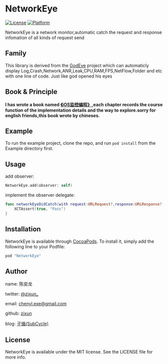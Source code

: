 # NetworkEye

[![License](https://img.shields.io/cocoapods/l/NetworkEye.svg?style=flat)](http://cocoapods.org/pods/NetworkEye)
[![Platform](https://img.shields.io/cocoapods/p/NetworkEye.svg?style=flat)](http://cocoapods.org/pods/NetworkEye)

NetworkEye is a network monitor,automatic catch the request and response infomation of all kinds of request send

## Family
This library is derived from the [GodEye](https://github.com/zixun/GodEye) project which can automaticly display Log,Crash,Network,ANR,Leak,CPU,RAM,FPS,NetFlow,Folder and etc with one line of code. Just like god opened his eyes

## Book & Principle

**I has wrote a book named [《iOS监控编程》](),each chapter records the course function of the implementation details and the way to explore.sorry for english friends,this book wrote by chineses.**

## Example

To run the example project, clone the repo, and run `pod install` from the Example directory first.

## Usage

add observer:

```swift
NetworkEye.add(observer: self)
```
implement the observer delegate:

```swift
func networkEyeDidCatch(with request:URLRequest?,response:URLResponse?,data:Data?) {
    XCTAssert(true, "Pass")
}
```



## Installation

NetworkEye is available through [CocoaPods](http://cocoapods.org). To install
it, simply add the following line to your Podfile:

```ruby
pod "NetworkEye"
```

## Author

name: 陈奕龙

twitter: [@zixun_](https://twitter.com/zixun_)

email: chenyl.exe@gmail.com

github: [zixun](https://github.com/zixun)

blog: [子循(SubCycle)](http://zixun.github.io/)

## License

NetworkEye is available under the MIT license. See the LICENSE file for more info.
